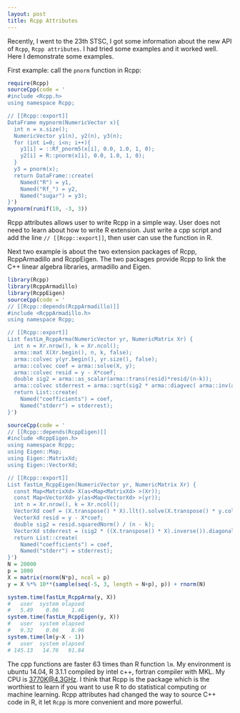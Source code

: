 ```yaml
---
layout: post
title: Rcpp Attributes
---
```


Recently, I went to the 23th STSC, I got some information about the new API of `Rcpp`, `Rcpp attributes`. I had tried some examples and it worked well. Here I demonstrate some examples.

First example: call the `pnorm` function in Rcpp:

``` R
require(Rcpp)
sourceCpp(code = '
#include <Rcpp.h>
using namespace Rcpp;

// [[Rcpp::export]]
DataFrame mypnorm(NumericVector x){
  int n = x.size();
  NumericVector y1(n), y2(n), y3(n);
  for (int i=0; i<n; i++){
    y1[i] = ::Rf_pnorm5(x[i], 0.0, 1.0, 1, 0);
    y2[i] = R::pnorm(x[i], 0.0, 1.0, 1, 0);
  }
  y3 = pnorm(x);
  return DataFrame::create(
    Named("R") = y1,
    Named("Rf_") = y2,
    Named("sugar") = y3);
}')
mypnorm(runif(10, -3, 3))
```

Rcpp attributes allows user to write Rcpp in a simple way. User does not need to learn about how to write R extension. Just write a cpp script and add the line `// [[Rcpp::export]]`, then user can use the function in R.

Next two example is about the two extension packages of Rcpp, RcppArmadillo and RcppEigen. The two packages provide Rcpp to link the C++ linear algebra libraries, armadillo and Eigen.

``` R
library(Rcpp)
library(RcppArmadillo)
library(RcppEigen)
sourceCpp(code = '
// [[Rcpp::depends(RcppArmadillo)]]
#include <RcppArmadillo.h>
using namespace Rcpp;

// [[Rcpp::export]]
List fastLm_RcppArma(NumericVector yr, NumericMatrix Xr) {
  int n = Xr.nrow(), k = Xr.ncol();
  arma::mat X(Xr.begin(), n, k, false);
  arma::colvec y(yr.begin(), yr.size(), false);
  arma::colvec coef = arma::solve(X, y);
  arma::colvec resid = y - X*coef;
  double sig2 = arma::as_scalar(arma::trans(resid)*resid/(n-k));
  arma::colvec stderrest = arma::sqrt(sig2 * arma::diagvec( arma::inv(arma::trans(X)*X)));
  return List::create(
    Named("coefficients") = coef,
    Named("stderr") = stderrest);
}')

sourceCpp(code = '
// [[Rcpp::depends(RcppEigen)]]
#include <RcppEigen.h>
using namespace Rcpp;
using Eigen::Map;
using Eigen::MatrixXd;
using Eigen::VectorXd;

// [[Rcpp::export]]
List fastLm_RcppEigen(NumericVector yr, NumericMatrix Xr) {
  const Map<MatrixXd> X(as<Map<MatrixXd> >(Xr));
  const Map<VectorXd> y(as<Map<VectorXd> >(yr));
  int n = Xr.nrow(), k = Xr.ncol();
  VectorXd coef = (X.transpose() * X).llt().solve(X.transpose() * y.col(0));
  VectorXd resid = y - X*coef;
  double sig2 = resid.squaredNorm() / (n - k);
  VectorXd stderrest = (sig2 * ((X.transpose() * X).inverse()).diagonal()).array().sqrt();
  return List::create(
    Named("coefficients") = coef,
    Named("stderr") = stderrest);
}')
N = 20000
p = 1000
X = matrix(rnorm(N*p), ncol = p)
y = X %*% 10**(sample(seq(-5, 3, length = N+p), p)) + rnorm(N)

system.time(fastLm_RcppArma(y, X))
#   user  system elapsed
#   5.49    0.06    1.46
system.time(fastLm_RcppEigen(y, X))
#   user  system elapsed
#   9.32    0.06    8.96
system.time(lm(y~X - 1))
#   user  system elapsed
# 145.13   14.76   91.84
```

The cpp functions are faster 63 times than R function `lm`. My environment is ubuntu 14.04, R 3.1.1 compiled by intel c++, fortran compiler with MKL. My CPU is 3770K@4.3GHz. I think that Rcpp is the package which is the worthiest to learn if you want to use R to do statistical computing or machine learning. Rcpp attributes had changed the way to source C++ code in R, it let `Rcpp` is more convenient and more powerful.


